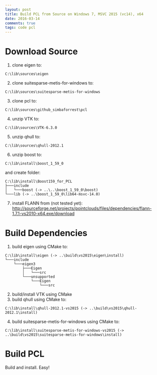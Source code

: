 ```yaml
---
layout: post
title: Build PCL from Source on Windows 7, MSVC 2015 (vc14), x64
date: 2016-03-14
comments: true
tags: code pcl
---
```

# Download Source
1. clone eigen to:   
```
C:\lib\sources\eigen
```
2. clone suitesparse-metis-for-windows to:   
```
C:\lib\sources\suitesparse-metis-for-windows
```
3. clone pcl to:   
```
C:\lib\sources\github_simbaforrest\pcl
```
4. unzip VTK to:   
```
C:\lib\sources\VTK-6.3.0
```
5. unzip qhull to:   
```
C:\lib\sources\qhull-2012.1
```
6. unzip boost to:   
```
C:\lib\install\boost_1_59_0
```
and create folder:   
```
C:\lib\install\Boost159_for_PCL
├───include
│	└───boost (-> ..\..\boost_1_59_0\boost)
└───lib (-> ..\boost_1_59_0\lib64-msvc-14.0)
```
7. install FLANN from (not tested yet):   
http://sourceforge.net/projects/pointclouds/files/dependencies/flann-1.7.1-vs2010-x64.exe/download

# Build Dependencies
1. build eigen using CMake to:   
```
C:\lib\install\eigen (-> ..\build\vs2015\eigen\install)
└───include
    └───eigen3
        ├───Eigen
        │   └───src
        └───unsupported
            └───Eigen
                └───src
```
2. build/install VTK using CMake
3. build qhull using CMake to:   
```
C:\lib\install\qhull-2012.1-vs2015 (-> ..\build\vs2015\qhull-2012.1\install)
```
4. build suitesparse-metis-for-windows using CMake to:   
```
C:\lib\install\suitesparse-metis-for-windows-vs2015 (-> ..\build\vs2015\suitesparse-metis-for-windows\install)
```

# Build PCL
Build and install. Easy!
